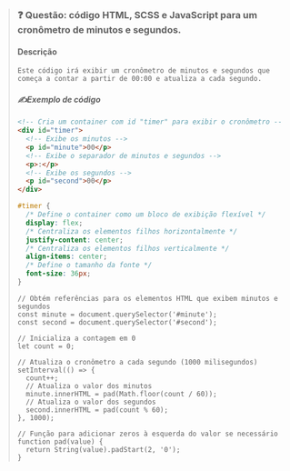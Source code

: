 <!-- 🚧⛔ -->
<!-- ⚠️ -->
<!-- 🚩 -->
<!-- 🏁  -->
<!-- 🏁❗  -->
<!-- ✔️  -->
<!--  ✅    -->
<!--  ▶️    -->



> ### **❓ Questão: código HTML, SCSS e JavaScript para um cronômetro de minutos e segundos.**
> #### **Descrição**
>
>     Este código irá exibir um cronômetro de minutos e segundos que começa a contar a partir de 00:00 e atualiza a cada segundo.
>
> #### ***✍️Exemplo de código***
>
> ``` HTML
> <!-- Cria um container com id "timer" para exibir o cronômetro -->
> <div id="timer">
>   <!-- Exibe os minutos -->
>   <p id="minute">00</p>
>   <!-- Exibe o separador de minutos e segundos -->
>   <p>:</p>
>   <!-- Exibe os segundos -->
>   <p id="second">00</p>
> </div>
>
>
> ```
>
> ``` SCSS
> #timer {
>   /* Define o container como um bloco de exibição flexível */
>   display: flex;
>   /* Centraliza os elementos filhos horizontalmente */
>   justify-content: center;
>   /* Centraliza os elementos filhos verticalmente */
>   align-items: center;
>   /* Define o tamanho da fonte */
>   font-size: 36px;
> }
>
> ```
>
> ``` JS
> // Obtém referências para os elementos HTML que exibem minutos e segundos
> const minute = document.querySelector('#minute');
> const second = document.querySelector('#second');
>
> // Inicializa a contagem em 0
> let count = 0;
>
> // Atualiza o cronômetro a cada segundo (1000 milisegundos)
> setInterval(() => {
>   count++;
>   // Atualiza o valor dos minutos
>   minute.innerHTML = pad(Math.floor(count / 60));
>   // Atualiza o valor dos segundos
>   second.innerHTML = pad(count % 60);
> }, 1000);
>
> // Função para adicionar zeros à esquerda do valor se necessário
> function pad(value) {
>   return String(value).padStart(2, '0');
> }
> ```
